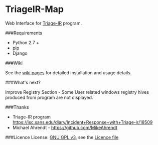# TriageIR-Map
Web Interface for [Triage-IR]( https://isc.sans.edu/diary/Incident+Response+with+Triage-ir/18509) program.

###Requirements
* Python 2.7 +
* pip
* Django
 
###Wiki

See the [wiki pages](https://github.com/efstratios/TriageIR-Map/wiki) for detailed installation and usage details.


###What's next?

Improve Registry Section - Some User related windows registry hives produced from program are not displayed. 

###Thanks
* Triage-IR program https://isc.sans.edu/diary/Incident+Response+with+Triage-ir/18509
* Michael Ahrendt - https://github.com/MikeAhrendt
          
###Licence
License: [GNU GPL v3](https://www.gnu.org/licenses/gpl-3.0.en.html), see the [Licence file](https://github.com/efstratios/TriageIR-Map/blob/master/LICENSE)
